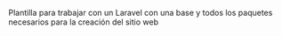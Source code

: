 Plantilla para trabajar con un Laravel con una base y todos los paquetes necesarios para la creación del sitio web
